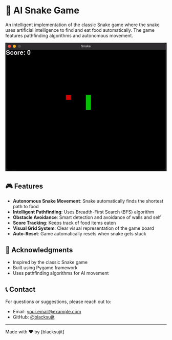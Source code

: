 # 🐍 AI Snake Game

An intelligent implementation of the classic Snake game where the snake uses artificial intelligence to find and eat food automatically. The game features pathfinding algorithms and autonomous movement.

![AI Snake Game Demo](snake-tutorial-13.gif)

## 🎮 Features

- **Autonomous Snake Movement**: Snake automatically finds the shortest path to food
- **Intelligent Pathfinding**: Uses Breadth-First Search (BFS) algorithm
- **Obstacle Avoidance**: Smart detection and avoidance of walls and self
- **Score Tracking**: Keeps track of food items eaten
- **Visual Grid System**: Clear visual representation of the game board
- **Auto-Reset**: Game automatically resets when snake gets stuck
 
## 👏 Acknowledgments

- Inspired by the classic Snake game
- Built using Pygame framework
- Uses pathfinding algorithms for AI movement

## 📞 Contact

For questions or suggestions, please reach out to:
- Email: your.email@example.com
- GitHub: [@blacksujit](https://github.com/blacksujit)

---
Made with ❤️ by [blacksujit]